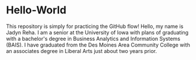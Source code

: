 # Hello-World
This repository is simply for practicing the GitHub flow!
Hello, my name is Jadyn Reha. I am a senior at the University of Iowa with plans of graduating with a bachelor's degree in Business Analytics and Information Systems (BAIS). I have graduated from the Des Moines Area Community College with an associates degree in Liberal Arts just about two years prior.
